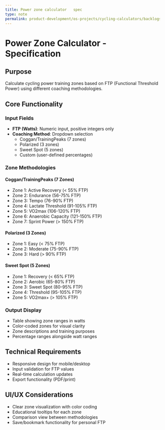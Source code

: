 ```yaml
---
title: Power zone calculator   spec
type: note
permalink: product-development/os-projects/cycling-calculators/backlogs/Power Zone Calculator - Spec
---
```


# Power Zone Calculator - Specification

## Purpose
Calculate cycling power training zones based on FTP (Functional Threshold Power) using different coaching methodologies.

## Core Functionality
### Input Fields
- **FTP (Watts)**: Numeric input, positive integers only
- **Coaching Method**: Dropdown selection
  - Coggan/TrainingPeaks (7 zones)
  - Polarized (3 zones)
  - Sweet Spot (5 zones)
  - Custom (user-defined percentages)

### Zone Methodologies

#### Coggan/TrainingPeaks (7 Zones)
- Zone 1: Active Recovery (< 55% FTP)
- Zone 2: Endurance (56-75% FTP)  
- Zone 3: Tempo (76-90% FTP)
- Zone 4: Lactate Threshold (91-105% FTP)
- Zone 5: VO2max (106-120% FTP)
- Zone 6: Anaerobic Capacity (121-150% FTP)
- Zone 7: Sprint Power (> 150% FTP)

#### Polarized (3 Zones)
- Zone 1: Easy (< 75% FTP)
- Zone 2: Moderate (75-90% FTP)
- Zone 3: Hard (> 90% FTP)

#### Sweet Spot (5 Zones)
- Zone 1: Recovery (< 65% FTP)
- Zone 2: Aerobic (65-80% FTP)
- Zone 3: Sweet Spot (80-95% FTP)
- Zone 4: Threshold (95-105% FTP)
- Zone 5: VO2max+ (> 105% FTP)

### Output Display
- Table showing zone ranges in watts
- Color-coded zones for visual clarity
- Zone descriptions and training purposes
- Percentage ranges alongside watt ranges

## Technical Requirements
- Responsive design for mobile/desktop
- Input validation for FTP values
- Real-time calculation updates
- Export functionality (PDF/print)

## UI/UX Considerations
- Clear zone visualization with color coding
- Educational tooltips for each zone
- Comparison view between methodologies
- Save/bookmark functionality for personal FTP